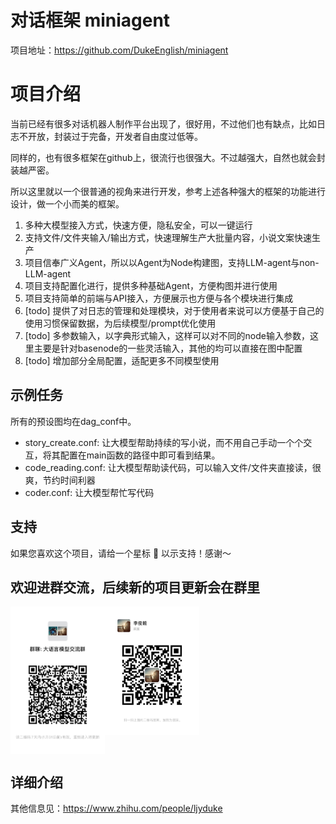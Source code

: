 <!--
 * @Descripttion: 
 * @Author: Duke 叶兀
 * @E-mail: ljyduke@gmail.com
 * @Date: 2024-01-03 22:51:03
 * @LastEditors: Junyi_Li ljyduke@gmail.com
 * @LastEditTime: 2024-05-19 20:05:55
-->
# 对话框架 miniagent

项目地址：https://github.com/DukeEnglish/miniagent

# 项目介绍

当前已经有很多对话机器人制作平台出现了，很好用，不过他们也有缺点，比如日志不开放，封装过于完备，开发者自由度过低等。

同样的，也有很多框架在github上，很流行也很强大。不过越强大，自然也就会封装越严密。

所以这里就以一个很普通的视角来进行开发，参考上述各种强大的框架的功能进行设计，做一个小而美的框架。

1. 多种大模型接入方式，快速方便，隐私安全，可以一键运行
2. 支持文件/文件夹输入/输出方式，快速理解生产大批量内容，小说文案快速生产
3. 项目信奉广义Agent，所以以Agent为Node构建图，支持LLM-agent与non-LLM-agent
4. 项目支持配置化进行，提供多种基础Agent，方便构图并进行使用
5. 项目支持简单的前端与API接入，方便展示也方便与各个模块进行集成
6. [todo] 提供了对日志的管理和处理模块，对于使用者来说可以方便基于自己的使用习惯保留数据，为后续模型/prompt优化使用
7. [todo] 多参数输入，以字典形式输入，这样可以对不同的node输入参数，这里主要是针对basenode的一些灵活输入，其他的均可以直接在图中配置
8. [todo] 增加部分全局配置，适配更多不同模型使用

## 示例任务
所有的预设图均在dag_conf中。

- story_create.conf: 让大模型帮助持续的写小说，而不用自己手动一个个交互，将其配置在main函数的路径中即可看到结果。
- code_reading.conf: 让大模型帮助读代码，可以输入文件/文件夹直接读，很爽，节约时间利器
- coder.conf: 让大模型帮忙写代码

## 支持

如果您喜欢这个项目，请给一个星标 🌟 以示支持！感谢～


## 欢迎进群交流，后续新的项目更新会在群里
<div style="display: flex;">
  <img src="https://github.com/DukeEnglish/papertutor/blob/main/assets/qr_code.jpg" style="width: 30%; height: 15%;" />
  <img src="https://github.com/DukeEnglish/papertutor/blob/main/assets/per_qr_code.jpg" style="width: 30%; height: 15%;" />
</div>

## 详细介绍
其他信息见：https://www.zhihu.com/people/ljyduke
